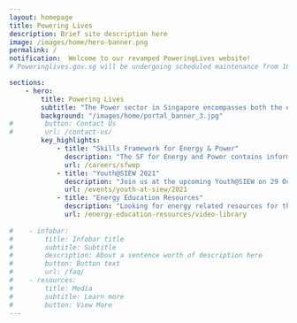 ```yaml
---
layout: homepage
title: Powering Lives
description: Brief site description here
image: /images/home/hero-banner.png 
permalink: /
notification:  Welcome to our revamped PoweringLives website!
# Poweringlives.gov.sg will be undergoing scheduled maintenance from 16 Jul 2021 (18:00) to 16 Jul 2021 (20:00), and will not be available during this period. We apologise for any inconvenience.

sections:
    - hero:
        title: Powering Lives
        subtitle: "The Power sector in Singapore encompasses both the electricity and gas sectors. Together with our industry partners, we ensure that a stable and affordable supply of energy is delivered to consumers."
        background: "/images/home/portal_banner_3.jpg"
#        button: Contact Us
#        url: /contact-us/
        key_highlights:
            - title: "Skills Framework for Energy & Power"
              description: "The SF for Energy and Power contains information on trends, career pathways, occupations, job roles, skills and competencies and training programmes." 
              url: /careers/sfwep
            - title: "Youth@SIEW 2021"
              description: "Join us at the upcoming Youth@SIEW on 29 October! Youth@SIEW is a key outreach platform to engage tertiary students and educators on the latest energy trends and job opportunities, held during the annual Singapore International Energy Week."
              url: /events/youth-at-siew/2021
            - title: "Energy Education Resources"
              description: "Looking for energy related resources for the classroom? Check out our resources page!"
              url: /energy-education-resources/video-library
              
#    - infobar:
#        title: Infobar title
#        subtitle: Subtitle
#        description: About a sentence worth of description here
#        button: Button text
#        url: /faq/
#    - resources:
#        title: Media
#        subtitle: Learn more
#        button: View More
---
```


